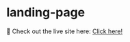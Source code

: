# landing-page
🔗 Check out the live site here: [Click here!](https://k-saidhar.github.io/landing-page/)
